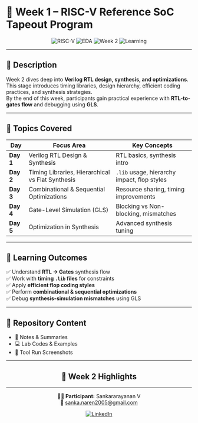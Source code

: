 # 📘 Week 1 – RISC-V Reference SoC Tapeout Program  

<div align="center">

![RISC-V](https://img.shields.io/badge/RISC--V-RTL%20Synthesis-blue?style=for-the-badge&logo=riscv)
![EDA](https://img.shields.io/badge/EDA-OpenSource-orange?style=for-the-badge&logo=opensourceinitiative)
![Week 2](https://img.shields.io/badge/Week-2-green?style=for-the-badge)
![Learning](https://img.shields.io/badge/Learning-Hands%20On-success?style=for-the-badge)

</div>

---

## 📄 **Description**
Week 2 dives deep into **Verilog RTL design, synthesis, and optimizations**.  
This stage introduces timing libraries, design hierarchy, efficient coding practices, and synthesis strategies.  
By the end of this week, participants gain practical experience with **RTL-to-gates flow** and debugging using **GLS**.  

---

## 📅 **Topics Covered**

| Day | Focus Area | Key Concepts |
|-----|------------|--------------|
| **Day 1** | Verilog RTL Design & Synthesis | RTL basics, synthesis intro |
| **Day 2** | Timing Libraries, Hierarchical vs Flat Synthesis | `.lib` usage, hierarchy impact, flop styles |
| **Day 3** | Combinational & Sequential Optimizations | Resource sharing, timing improvements |
| **Day 4** | Gate-Level Simulation (GLS) | Blocking vs Non-blocking, mismatches |
| **Day 5** | Optimization in Synthesis | Advanced synthesis tuning |

---

## 🎯 **Learning Outcomes**

✅ Understand **RTL → Gates** synthesis flow  
✅ Work with **timing `.lib` files** for constraints  
✅ Apply **efficient flop coding styles**  
✅ Perform **combinational & sequential optimizations**  
✅ Debug **synthesis-simulation mismatches** using GLS  

---

## 📂 **Repository Content**

- 📝 Notes & Summaries  
- 💻 Lab Codes & Examples  
- 📸 Tool Run Screenshots  

---

<div align="center">

## 🌟 Week 2 Highlights




</div>

---

<div align="center">

**👨‍💻 Participant:** Sankararayanan V  
📧 sanka.naren2005@gmail.com  

[![LinkedIn](https://img.shields.io/badge/LinkedIn-Sankararayanan%20V-blue?style=for-the-badge&logo=linkedin)](https://linkedin.com/in/)  

</div>
